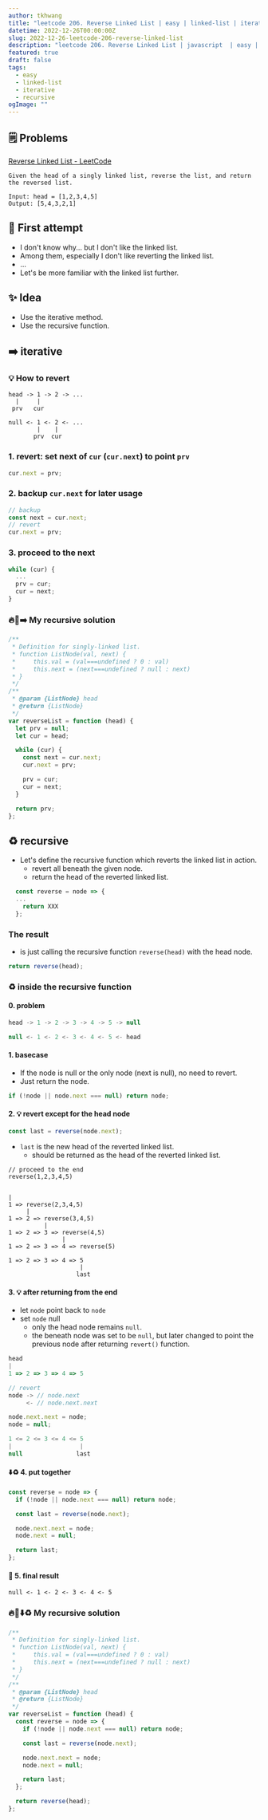 ```yaml
---
author: tkhwang
title: "leetcode 206. Reverse Linked List | easy | linked-list | iterative | recursive"
datetime: 2022-12-26T00:00:00Z
slug: 2022-12-26-leetcode-206-reverse-linked-list
description: "leetcode 206. Reverse Linked List | javascript  | easy | linked-list | iterative | recursive"
featured: true
draft: false
tags:
  - easy
  - linked-list
  - iterative
  - recursive
ogImage: ""
---
```


## 🗒️ Problems

[Reverse Linked List - LeetCode](https://leetcode.com/problems/reverse-linked-list/)

```
Given the head of a singly linked list, reverse the list, and return the reversed list.
```

```
Input: head = [1,2,3,4,5]
Output: [5,4,3,2,1]
```

## 🤔 First attempt

- I don't know why... but I don't like the linked list.
- Among them, especially I don't like reverting the linked list.
- ...
- Let's be more familiar with the linked list further.

## ✨ Idea

- Use the iterative method.
- Use the recursive function.

## ➡️ iterative

### 💡 How to revert

```
head -> 1 -> 2 -> ...
  |     |
 prv   cur

null <- 1 <- 2 <- ...
        |    |
       prv  cur
```

### 1. revert: set next of `cur` (`cur.next`) to point `prv`

```javascript
cur.next = prv;
```

### 2. backup `cur.next` for later usage

```javascript
// backup
const next = cur.next;
// revert
cur.next = prv;
```

### 3. proceed to the next

```javascript
while (cur) {
  ...
  prv = cur;
  cur = next;
}
```

### 🔥🔗➡️ My recursive solution

```javascript
/**
 * Definition for singly-linked list.
 * function ListNode(val, next) {
 *     this.val = (val===undefined ? 0 : val)
 *     this.next = (next===undefined ? null : next)
 * }
 */
/**
 * @param {ListNode} head
 * @return {ListNode}
 */
var reverseList = function (head) {
  let prv = null;
  let cur = head;

  while (cur) {
    const next = cur.next;
    cur.next = prv;

    prv = cur;
    cur = next;
  }

  return prv;
};
```

## ♻️ recursive

- Let's define the recursive function which reverts the linked list in action.
  - revert all beneath the given node.
  - return the head of the reverted linked list.

```javascript
  const reverse = node => {
  ...
    return XXX
  };
```

### The result

- is just calling the recursive function `reverse(head)` with the head node.

```javascript
return reverse(head);
```

### ♻️ inside the recursive function

#### 0. problem

```javascript
head -> 1 -> 2 -> 3 -> 4 -> 5 -> null

null <- 1 <- 2 <- 3 <- 4 <- 5 <- head
```

#### 1. basecase

- If the node is null or the only node (next is null), no need to revert.
- Just return the node.

```javascript
if (!node || node.next === null) return node;
```

#### 2. 💡 revert except for the head node

```javascript
const last = reverse(node.next);
```

- `last` is the new head of the reverted linked list.
  - should be returned as the head of the reverted linked list.

```
// proceed to the end
reverse(1,2,3,4,5)


|
1 => reverse(2,3,4,5)
     |
1 => 2 => reverse(3,4,5)
          |
1 => 2 => 3 => reverse(4,5)
               |
1 => 2 => 3 => 4 => reverse(5)

1 => 2 => 3 => 4 => 5
                    |
                   last
```

#### 3. 💡 after returning from the end

- let `node` point back to `node`
- set `node` null
  - only the head node remains `null`.
  - the beneath node was set to be `null`, but later changed to point the previous node after returning `revert()` function.

```javascript
head
|
1 => 2 => 3 => 4 => 5

// revert
node -> // node.next
     <- // node.next.next

node.next.next = node;
node = null;

1 <= 2 <= 3 <= 4 <= 5
|                   |
null               last
```

#### ⬇️♻️ 4. put together

```javascript
const reverse = node => {
  if (!node || node.next === null) return node;

  const last = reverse(node.next);

  node.next.next = node;
  node.next = null;

  return last;
};
```

#### 🔗 5. final result

```
null <- 1 <- 2 <- 3 <- 4 <- 5
```

### 🔥🔗⬇️♻️ My recursive solution

```javascript
/**
 * Definition for singly-linked list.
 * function ListNode(val, next) {
 *     this.val = (val===undefined ? 0 : val)
 *     this.next = (next===undefined ? null : next)
 * }
 */
/**
 * @param {ListNode} head
 * @return {ListNode}
 */
var reverseList = function (head) {
  const reverse = node => {
    if (!node || node.next === null) return node;

    const last = reverse(node.next);

    node.next.next = node;
    node.next = null;

    return last;
  };

  return reverse(head);
};
```
